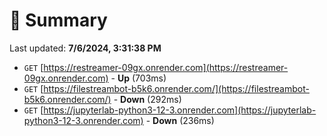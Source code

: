 # 📖 Summary
Last updated: **7/6/2024, 3:31:38 PM**

- `GET` [https://restreamer-09gx.onrender.com](https://restreamer-09gx.onrender.com) - **Up** (703ms)
- `GET` [https://filestreambot-b5k6.onrender.com/](https://filestreambot-b5k6.onrender.com/) - **Down** (292ms)
- `GET` [https://jupyterlab-python3-12-3.onrender.com](https://jupyterlab-python3-12-3.onrender.com) - **Down** (236ms)
